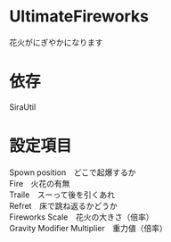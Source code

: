 # UltimateFireworks
花火がにぎやかになります  
# 依存  
SiraUtil  
# 設定項目  
Spown position　どこで起爆するか  
Fire　火花の有無  
Traile　スーって後を引くあれ  
Refret　床で跳ね返るかどうか  
Fireworks Scale　花火の大きさ（倍率）  
Gravity Modifier Multiplier　重力値（倍率）  
